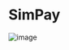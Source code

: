 # SimPay
![image](https://github.com/muthonijulie/SimPay/assets/135006383/976a82df-3468-4ea4-a308-658925342617)
